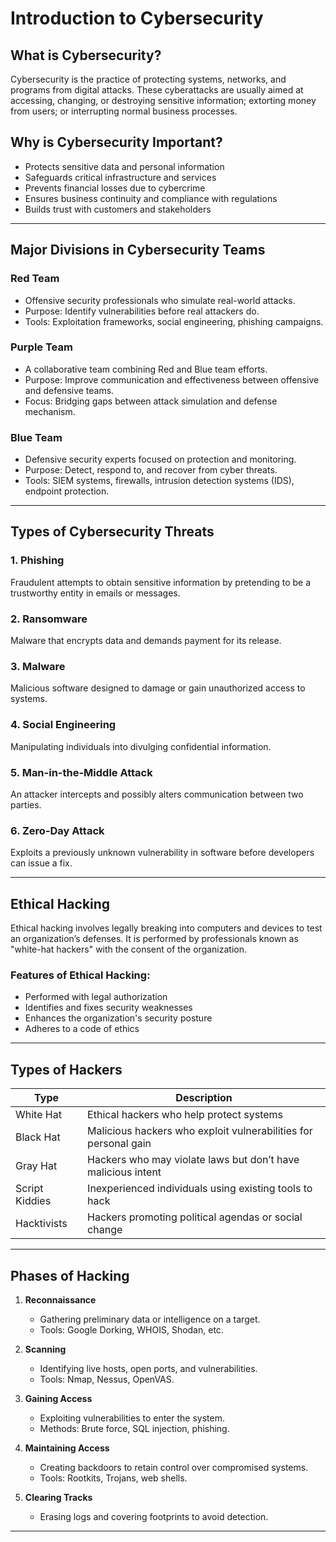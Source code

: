 # Introduction to Cybersecurity

##  What is Cybersecurity?

Cybersecurity is the practice of protecting systems, networks, and programs from digital attacks. These cyberattacks are usually aimed at accessing, changing, or destroying sensitive information; extorting money from users; or interrupting normal business processes.

##  Why is Cybersecurity Important?

- Protects sensitive data and personal information
- Safeguards critical infrastructure and services
- Prevents financial losses due to cybercrime
- Ensures business continuity and compliance with regulations
- Builds trust with customers and stakeholders

---

##  Major Divisions in Cybersecurity Teams

###  Red Team
- Offensive security professionals who simulate real-world attacks.
- Purpose: Identify vulnerabilities before real attackers do.
- Tools: Exploitation frameworks, social engineering, phishing campaigns.

###  Purple Team
- A collaborative team combining Red and Blue team efforts.
- Purpose: Improve communication and effectiveness between offensive and defensive teams.
- Focus: Bridging gaps between attack simulation and defense mechanism.

###  Blue Team
- Defensive security experts focused on protection and monitoring.
- Purpose: Detect, respond to, and recover from cyber threats.
- Tools: SIEM systems, firewalls, intrusion detection systems (IDS), endpoint protection.

---

##  Types of Cybersecurity Threats

### 1.  Phishing
Fraudulent attempts to obtain sensitive information by pretending to be a trustworthy entity in emails or messages.

### 2.  Ransomware
Malware that encrypts data and demands payment for its release.

### 3.  Malware
Malicious software designed to damage or gain unauthorized access to systems.

### 4.  Social Engineering
Manipulating individuals into divulging confidential information.

### 5.  Man-in-the-Middle Attack
An attacker intercepts and possibly alters communication between two parties.

### 6.  Zero-Day Attack
Exploits a previously unknown vulnerability in software before developers can issue a fix.

---

## Ethical Hacking

Ethical hacking involves legally breaking into computers and devices to test an organization’s defenses. It is performed by professionals known as "white-hat hackers" with the consent of the organization.

###  Features of Ethical Hacking:
- Performed with legal authorization
- Identifies and fixes security weaknesses
- Enhances the organization's security posture
- Adheres to a code of ethics

---

##  Types of Hackers

| Type             | Description                                                  |
|------------------|--------------------------------------------------------------|
|  White Hat     | Ethical hackers who help protect systems                    |
|  Black Hat     | Malicious hackers who exploit vulnerabilities for personal gain |
|  Gray Hat      | Hackers who may violate laws but don’t have malicious intent |
|  Script Kiddies| Inexperienced individuals using existing tools to hack       |
|  Hacktivists    | Hackers promoting political agendas or social change         |

---

##  Phases of Hacking

1. **Reconnaissance**
   - Gathering preliminary data or intelligence on a target.
   - Tools: Google Dorking, WHOIS, Shodan, etc.

2. **Scanning**
   - Identifying live hosts, open ports, and vulnerabilities.
   - Tools: Nmap, Nessus, OpenVAS.

3. **Gaining Access**
   - Exploiting vulnerabilities to enter the system.
   - Methods: Brute force, SQL injection, phishing.

4. **Maintaining Access**
   - Creating backdoors to retain control over compromised systems.
   - Tools: Rootkits, Trojans, web shells.

5. **Clearing Tracks**
   - Erasing logs and covering footprints to avoid detection.

---




